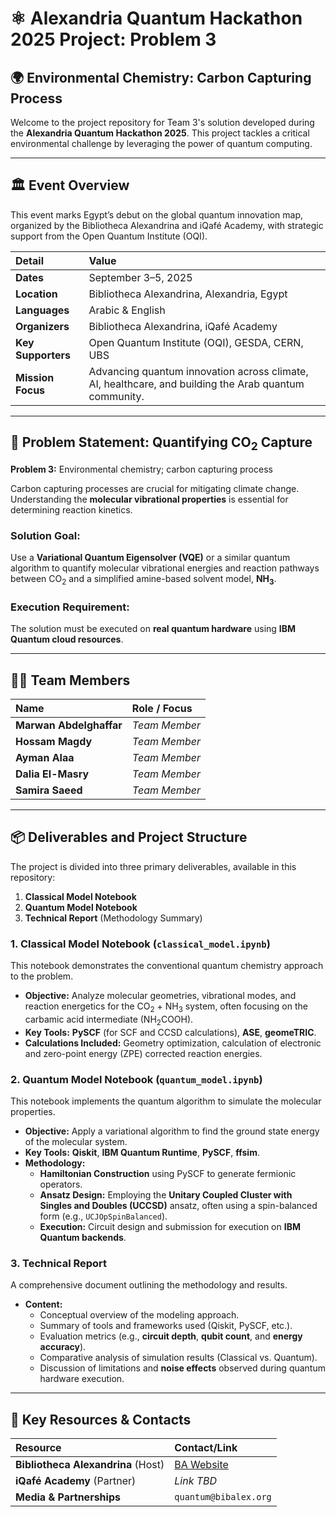 # ⚛️ Alexandria Quantum Hackathon 2025 Project: Problem 3

## 🌍 Environmental Chemistry: Carbon Capturing Process

Welcome to the project repository for Team 3's solution developed during the **Alexandria Quantum Hackathon 2025**. This project tackles a critical environmental challenge by leveraging the power of quantum computing.

---

## 🏛️ Event Overview

This event marks Egypt’s debut on the global quantum innovation map, organized by the Bibliotheca Alexandrina and iQafé Academy, with strategic support from the Open Quantum Institute (OQI).

| Detail | Value |
| :--- | :--- |
| **Dates** | September 3–5, 2025 |
| **Location** | Bibliotheca Alexandrina, Alexandria, Egypt |
| **Languages** | Arabic & English |
| **Organizers** | Bibliotheca Alexandrina, iQafé Academy |
| **Key Supporters** | Open Quantum Institute (OQI), GESDA, CERN, UBS |
| **Mission Focus** | Advancing quantum innovation across climate, AI, healthcare, and building the Arab quantum community. |

---

## 🔬 Problem Statement: Quantifying $\text{CO}_2$ Capture

**Problem 3:** Environmental chemistry; carbon capturing process

Carbon capturing processes are crucial for mitigating climate change. Understanding the **molecular vibrational properties** is essential for determining reaction kinetics.

### Solution Goal:
Use a **Variational Quantum Eigensolver (VQE)** or a similar quantum algorithm to quantify molecular vibrational energies and reaction pathways between $\text{CO}_2$ and a simplified amine-based solvent model, **$\text{NH}_3$**.

### Execution Requirement:
The solution must be executed on **real quantum hardware** using **IBM Quantum cloud resources**.

---

## 🧑‍💻 Team Members

| Name | Role / Focus |
| :--- | :--- |
| **Marwan Abdelghaffar** | *Team Member* |
| **Hossam Magdy** | *Team Member* |
| **Ayman Alaa** | *Team Member* |
| **Dalia El-Masry** | *Team Member* |
| **Samira Saeed** | *Team Member* |

---

## 📦 Deliverables and Project Structure

The project is divided into three primary deliverables, available in this repository:

1.  **Classical Model Notebook**
2.  **Quantum Model Notebook**
3.  **Technical Report** (Methodology Summary)

### 1. Classical Model Notebook (`classical_model.ipynb`)

This notebook demonstrates the conventional quantum chemistry approach to the problem.

* **Objective:** Analyze molecular geometries, vibrational modes, and reaction energetics for the $\text{CO}_2$ + $\text{NH}_3$ system, often focusing on the carbamic acid intermediate ($\text{NH}_2\text{COOH}$).
* **Key Tools:** **PySCF** (for SCF and CCSD calculations), **ASE**, **geomeTRIC**.
* **Calculations Included:** Geometry optimization, calculation of electronic and zero-point energy (ZPE) corrected reaction energies.

### 2. Quantum Model Notebook (`quantum_model.ipynb`)

This notebook implements the quantum algorithm to simulate the molecular properties.

* **Objective:** Apply a variational algorithm to find the ground state energy of the molecular system.
* **Key Tools:** **Qiskit**, **IBM Quantum Runtime**, **PySCF**, **ffsim**.
* **Methodology:**
    * **Hamiltonian Construction** using PySCF to generate fermionic operators.
    * **Ansatz Design:** Employing the **Unitary Coupled Cluster with Singles and Doubles (UCCSD)** ansatz, often using a spin-balanced form (e.g., `UCJOpSpinBalanced`).
    * **Execution:** Circuit design and submission for execution on **IBM Quantum backends**.

### 3. Technical Report

A comprehensive document outlining the methodology and results.

* **Content:**
    * Conceptual overview of the modeling approach.
    * Summary of tools and frameworks used (Qiskit, PySCF, etc.).
    * Evaluation metrics (e.g., **circuit depth**, **qubit count**, and **energy accuracy**).
    * Comparative analysis of simulation results (Classical vs. Quantum).
    * Discussion of limitations and **noise effects** observed during quantum hardware execution.

---

## 🔗 Key Resources & Contacts

| Resource | Contact/Link |
| :--- | :--- |
| **Bibliotheca Alexandrina** (Host) | [BA Website](http://www.bibalex.org) |
| **iQafé Academy** (Partner) | *Link TBD* |
| **Media & Partnerships** | `quantum@bibalex.org` |
